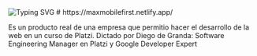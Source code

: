 <img src="https://readme-typing-svg.herokuapp.com?font=Fira+Code&duration=3000&pause=1000&color=0CF81D&width=435&lines=Mobile+First+-+Responsive+Design" alt="Typing SVG" />
# https://maxmobilefirst.netlify.app/

<p>Es un producto real de una empresa que permitio hacer el desarrollo de la web en un curso de Platzi. Dictado por Diego de Granda:
Software Engineering Manager en Platzi y Google Developer Expert</p>
